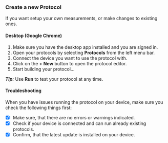 ### Create a new Protocol
If you want setup your own measurements, or make changes to existing ones.

#### Desktop (Google Chrome)
1. Make sure you have the desktop app installed and you are signed in.
2. Open your protocols by selecting **Protocols** from the left menu bar.
3. Connect the device you want to use the protocol with.
4. Click on the **\+ New** button to open the protocol editor.
5. Start building your protocol...

***Tip:*** Use **<i class="fa fa-play"></i> Run** to test your protocol at any time.

#### Troubleshooting
When you have issues running the protocol on your device, make sure you check the following things first:

- [x] Make sure, that there are no errors or warnings indicated.
- [x] Check if your device is connected and can run already existing protocols.
- [x] Confirm, that the latest update is installed on your device.